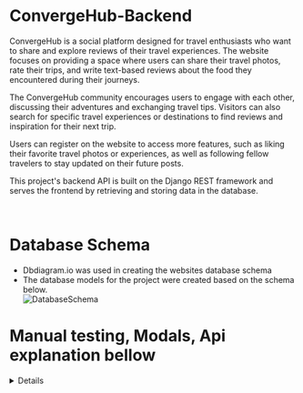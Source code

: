 # ConvergeHub-Backend

ConvergeHub is a social platform designed for travel enthusiasts who want to share and explore reviews of their travel experiences. The website focuses on providing a space where users can share their travel photos, rate their trips, and write text-based reviews about the food they encountered during their journeys.

The ConvergeHub community encourages users to engage with each other, discussing their adventures and exchanging travel tips. Visitors can also search for specific travel experiences or destinations to find reviews and inspiration for their next trip.

Users can register on the website to access more features, such as liking their favorite travel photos or experiences, as well as following fellow travelers to stay updated on their future posts.

This project's backend API is built on the Django REST framework and serves the frontend by retrieving and storing data in the database.

<br>

# Database Schema
- Dbdiagram.io was used in creating the websites database schema
-  The database models for the project were created based on the schema below.  
![DatabaseSchema](https://i.imgur.com/pDzkIfq.png)

# Manual testing,  Modals, Api explanation bellow  

<details>

## Testing

### Track Manual testing of the api

| Feature          | Action                                                          | Expected Result                                     | Actual Result |
| ---------------- | --------------------------------------------------------------- | --------------------------------------------------- | ------------- |
| List Posts       | Perform GET request to /api/posts/                              | Retrieve a list of all posts                        | :white_check_mark:         |
| Create Post      | Perform POST request to /api/posts/ with title and content      | Create a new post and return the created post       | :white_check_mark:          |
| Retrieve Post    | Perform GET request to /api/posts/:id/                          | Retrieve a specific post by its ID                  | :white_check_mark:          |
| Update Post      | Perform PUT request to /api/posts/:id/ with updated data        | Update a specific post by its ID                    | :white_check_mark:          |
| Delete Post      | Perform DELETE request to /api/posts/:id/                       | Delete a specific post by its ID                    | :white_check_mark:          |
| List Profiles    | Perform GET request to /api/profiles/                           | Retrieve a list of all user profiles                | :white_check_mark:          |
| Retrieve Profile | Perform GET request to /api/profiles/:id/                       | Retrieve a specific profile by its ID               | :white_check_mark:          |
| Update Profile   | Perform PUT request to /api/profiles/:id/ with updated data     | Update a specific profile by its ID                 | :white_check_mark:          |
| List Comments    | Perform GET request to /api/comments/                           | List all comments                                   | :white_check_mark:          |
| Create Comment   | Perform POST request to /api/comments/ with content and post ID | Create a new comment and return the created comment | :white_check_mark:          |
| Retrieve Comment | Perform GET request to /api/comments/:id/                       | Retrieve a specific comment by its ID               | :white_check_mark:          |
| Update Comment   | Perform PUT request to /api/comments/:id/ with updated data     | Update a specific comment by its ID                 | :white_check_mark:          |
| Delete Comment   | Perform DELETE request to /api/comments/:id/                    | Delete a specific comment by its ID                 | :white_check_mark:          |

# Models

## The Post class is a Django model representing a post in the application. It has the following fields:

## Post

- owner: ForeignKey relation to the User model (author of the post).
- created_at: DateTime field indicating when the post was created.
- updated_at: DateTime field indicating the last time the post was updated.
- title: CharField for the post's title.
- description: TextField for the post's content (optional).
- image: ImageField for the post's image (optional).
- image_filter: CharField for the image filter to be applied (default is 'normal').
- review_grade: CharField.
- food_review: CharField.

## Profile

- owner: OneToOneField relation to the User model.
- created_at: DateTime field indicating when the profile was created.
- updated_at: DateTime field indicating the last time the profile was updated.
- name: CharField for the user's display name (optional).
- description: TextField for the user's profile content (optional).
- image: ImageField for the user's profile image.

## Comment

- owner: ForeignKey relation to the User model (author of the comment).
- post: ForeignKey relation to the Post model (the post the comment is related to).
- created_at: DateTime field indicating when the comment was created.
- updated_at: DateTime field indicating the last time the comment was updated.
- content: TextField for the comment's content.

## Like

The Like model represents a like on a post. It has the following fields:

- owner: A foreign key reference to the user who liked the post.
- post: A foreign key reference to the post that has been liked.
- created_at: The timestamp when the like was created.
- updated_at: The timestamp when the like was last updated.
- content: The text content of the like (not required in this case, can be removed).
  The Meta class orders the Like model by the created_at timestamp in descending order and ensures that a user can like a post only once.

## Follower

The Follower model represents the relationship between two users where one user follows another user. It has the following fields:

- owner: A foreign key reference to the user who follows another user.
- followed: A foreign key reference to the user who is being followed.
- created_at: The timestamp when the follow action was created.
  The Meta class orders the Follower model by the created_at timestamp in descending order and ensures that a user can follow another user only once.

# Serializers

## Post serializer :

#### PostSerializer Class

- Serializes the Post model.
- Includes extra fields: owner (username), is_owner, profile_id, and profile_image.
- Validates image size, height, and width.

## Profile serializer :

#### ProfileSerializer Class

- Serializes the Profile model.
- Includes extra fields: owner (username) and is_owner

## Comments serializer :

#### CommentSerializer Class

- Serializes the Comment model.
- Includes extra fields: owner (username), is_owner, profile_id, and profile_image.

#### CommentDetailSerializer Class

- Inherits from CommentSerializer.
- Adds the post field (ID of the related post).

### LikeSerializer

#### The LikeSerializer is a serializer for the Like model. It has the following fields:

- owner: The username of the user who liked the post (read-only).
- id, created_at, and post: Fields from the Like model.

### FollowerSerializer

#### The FollowerSerializer is a serializer for the Follower model. It has the following fields:

- owner: The username of the user who follows another user (read-only).
- followed_name: The username of the user being followed (read-only).
- id, created_at, and followed: Fields from the Follower model.
  The create method handles the creation of a new follower relationship and raises a validation error if there is a duplicate relationship.

# Views

## Posts views :

#### PostList Class (APIView)

- Handles the listing of all posts and the creation of new posts.
- Serializer class: PostSerializer
- Permission classes: IsAuthenticatedOrReadOnly

#### PostDetail Class (APIView)

- Handles the retrieval, updating, and deletion of a single post by its ID.
- Serializer class: PostSerializer
- Permission classes: IsOwnerOrReadOnly

## Profiles App views :

#### ProfileList Class (APIView)

- Handles the listing of all user profiles.
- No post method provided, as profile creation is handled by Django signals.

#### ProfileDetail Class (APIView)

- Handles the retrieval and updating of a single user profile by its ID.
- Serializer class: ProfileSerializer
- Permission classes: IsOwnerOrReadOnly

## Comments views :

#### CommentList Class (ListCreateAPIView)

- Handles the listing of all comments and the creation of new comments.
- Serializer class: CommentSerializer
- Permission classes: IsAuthenticatedOrReadOnly

#### CommentDetail Class (RetrieveUpdateDestroyAPIView)

- Handles the retrieval, updating, and deletion of a single comment by its ID.
- Serializer class: CommentDetailSerializer
- Permission classes: IsOwnerOrReadOnly

## LikeList and LikeDetail

#### The LikeList view allows users to list all likes or create a like if they are authenticated. The LikeDetail view allows users to retrieve or delete a like if they are the owner.

## FollowerList and FollowerDetail

#### The FollowerList view allows users to list all followers or create a follower (follow a user) if they are authenticated if they are authenticated. The FollowerDetail view allows users to retrieve or delete a follower (unfollow a user) if they are the owner.

## Posts App

| App  | Action      | Authenticated     | Anonymous         | Passed             |
| ---- | ----------- | ----------------- | ----------------- | ------------------ |
| Cars | Read (List) | Array of all cars | Array of all cars | :white_check_mark: |
| Cars | Read        | Returns Detail    | Returns Detail    | :white_check_mark: |
| Cars | Create      | 201 Response      | N/A               | :white_check_mark: |
| Cars | Update      | 200 Response      | N/A               | :white_check_mark: |
| Cars | Delete      | 204 Response      | N/A               | :white_check_mark: |

### Profiles app

| App      | Action      | Authenticated     | Anonymous         | Passed             |
| -------- | ----------- | ----------------- | ----------------- | ------------------ |
| Profiles | Read (List) | Array of profiles | Array of profiles | :white_check_mark: |
| Profiles | Read        | Returns Detail    | Returns Detail    | :white_check_mark: |
| Profiles | Create      | N/A               | N/A               | N/A                |
| Profiles | Update      | 200 Response      | N/A               | :white_check_mark: |

### Followers app:

| App       | Action                        | Authenticated          | Anonymous           | Passed             |
| --------- | ----------------------------- | ---------------------- | ------------------- | ------------------ |
| Followers | Read (List)                   | Array of owned objects | Empty Results Array | :white_check_mark: |
| Followers | Read - Valid ID and Owner     | Returns Detail         | 403 Response        | :white_check_mark: |
| Followers | Read - Valid ID and not Owner | 404 Response           | 404 Response        | :white_check_mark: |
| Followers | Read - Invalid ID             | 404 Response           | 404 Response        | :white_check_mark: |
| Followers | Create                        | 201 Response           | N/A                 | :white_check_mark: |
| Followers | Update                        | N/A                    | N/A                 | N/A                |
| Followers | Delete                        | 204 Response           | N/A                 | :white_check_mark: |

### Like

| App  | Action                        | Authenticated          | Anonymous    | Passed             |
| ---- | ----------------------------- | ---------------------- | ------------ | ------------------ |
| Save | Read (List)                   | Array of owned objects | 403 Response | :white_check_mark: |
| Save | Read - Valid ID and Owner     | Returns Detail         | 404 Response | :white_check_mark: |
| Save | Read - Valid ID and not Owner | 404 Response           | 404 Response | :white_check_mark: |
| Save | Read - Invalid ID             | 404 Response           | 404 Response | :white_check_mark: |
| Save | Create                        | 201 Response           | N/A          | :white_check_mark: |
| Save | Update                        | N/A                    | N/A          | N/A                |
| Save | Delete                        | 204 Response           | N/A          | :white_check_mark: |

# API Endpoints details bellow

### DELETE /api/posts/:id/

- Description: Delete a specific post by its ID.
- Authentication: Token authentication required, and the user must be the owner of the post.
- Method: DELETE
- Response: HTTP status code 204 (No Content).

# Profiles App

### GET /api/profiles/

- Description: List all user profiles.
- Authentication: None (public access).
- Method: GET
- Response: List of serialized Profile instances.

### GET /api/profiles/:id/

- Description: Retrieve a specific user profile by its ID.
- Authentication: None (public access).
- Method: GET
- Response: Serialized Profile instance.

### PUT /api/profiles/:id/

- Description: Update a specific user profile by its ID.
- Authentication: Token authentication required, and the user must be the owner of the profile.
- Method: PUT
- Payload: JSON object with the fields to update.
- Response: Serialized Profile instance of the updated profile.

# Comments App

### GET /api/comments/

- Description: List all comments.
- Authentication: None (public access).
- Method: GET
- Response: List of serialized Comment instances.

### POST /api/comments/

- Description: Create a new comment.
- Authentication: Token authentication required.
- Method: POST
- Payload: JSON object with post (ID of the related post) and content.
- Response: Serialized Comment instance of the created comment.

### GET /api/comments/:id/

- Description: Retrieve a specific comment by its ID.
- Authentication: None (public access).
- Method: GET
- Response: Serialized Comment instance.

### PUT /api/comments/:id/

- Description: Update a specific comment by its ID.
- Authentication: Token authentication required, and the user must be the owner of the comment.
- Method: PUT
- Payload: JSON object with the fields to update.
- Response: Serialized Comment instance of the updated comment.

### DELETE /api/comments/:id/

- Description: Delete a specific comment by its ID.
- Authentication: Token authentication required, and the user must be the owner of the comment.
- Method: DELETE
- Response: HTTP status code 204 (No Content).

## Deployment

### Forking the GitHub Repository

By forking the GitHub Repository we make a copy of the original repository on
our GitHub account to view and/or make changes without affecting the original
repository by using the following steps...

1. Log in to GitHub and locate the [GitHub
   Repository](https://github.com/qburn93/converhub-backend)
1. At the top of the Repository (not top of page) just above the "Settings"
   Button on the menu, locate the "Fork" Button.
1. Click the button (not the number to the right) and you should now have a copy
   of the original repository in your GitHub account.

### Making a Local Clone

**NOTE**: It is a requirement of the project that you have Python version 3.8 or higher installed locally.

1. Log in to GitHub and locate the [GitHub Repository](https://github.com/qburn93/converhub-backend).
1. Under the repository name, click "Code".
1. To clone the repository using HTTPS, under "HTTPS", copy the link.
1. Open your local terminal with git installed
1. Change the current working directory to the location where you want the cloned directory to be created.
1. Type `git clone`, and then paste the URL you copied in Step 3.

   ```console
   ~$ git clone https://github.com/qburn93/converhub-backend.git
   ```

1. Press Enter. Your local clone will be created.

   ```console
   $ git clone https://github.com/qburn93/converhub-backend.git
   > Cloning into `test-dir`...
   > remote: Counting objects: 10, done.
   > remote: Compressing objects: 100% (8/8), done.
   > remove: Total 10 (delta 1), reused 10 (delta 1)
   > Unpacking objects: 100% (10/10), done.
   ```

   [Click here](https://help.github.com/en/github/creating-cloning-and-archiving-repositories/cloning-a-repository#cloning-a-repository-to-github-desktop) for a more detailed explanation of the process above with pictures.

1. Change the current working directory to the cloned project folder (this will be a child directory in the location you cloned the project).

1. It is recommended to use a virtual environment during development ([learn more about virtual environments](https://realpython.com/python-virtual-environments-a-primer/)). If you would prefer not to use one please skip the following steps:
   1. Create a virtual environment in the projects working directory by entering the following command in the same terminal window used for the steps above `python3 -m venv .venv`.
   1. Before use, the virtual environment will need to be activated using the command `source .venv/bin/activate` in the same terminal window used previously.
1. Packages required by the project can now using the command `pip install -r requirements.txt`
1. In the cloned directory, rename the file `.env-example` to `.env` and populate it with the information required.
1. Make Django migrations using the command `./manage.py migrate`.

### Deploying with Heroku

**NOTE**: It is a prerequisite of deployment to Heroku that you already have access to the following:

- A Cloudinary account, create one for free at [https://cloudinary.com](https://cloudinary.com).

**NOTE**: It is assumed you have followed all deployment instructions listed in this readme starting with the section titled 'Forking the GitHub Repository'.

1. Log in to [Heroku](https://www.heroku.com/) and if not taken there automatically, navigate to your personal app dashboard.
1. At the top of the page locate the 'New' drop down, click it and then select 'Create new app'.
1. Give your application a unique name, select a region appropriate to your location and click the 'Create app' button.
1. Your app should now be created, so from the menu towards the top of the page select the 'Resources' section.
1. Search for 'Heroku Postgres' under the Add-ons section and add it.
1. From the menu towards the top of the page select the 'Settings' section and lick 'Reveal Config Vars' in the Config vars section. Enter the following key / value pairings:
   1. Key as `ALLOWED_HOSTS` and the value as the name of you project with '.herokuapp.com' appended to the end e.g. `example-app.herokuapp.com`. Click the Add button.
   1. Key as `CLOUDINARY_URL` and the value as your cloudinary API Environment variable e.g. `cloudinary://**************:**************@*********`. Click the Add button.
   1. Key as `SECRET_KEY` and the value as a complex string which will be used to provide cryptographic signing. The use of a secret key generator is recommended such as [https://djecrety.ir](https://djecrety.ir/). Click the Add button.
   1. Ensure the key `DATABASE_URL` is already populated. This should have been created automatically by Heroku.
   1. The `DATABASE_URL` should be copied into your local `.env`, created during the cloning process.
   1. To make authenticated requests to this API (e.g. from a fontend application) you are required to add the key `CLIENT_ORIGIN` with the value set as the URL you will be sending the authentication request from.
   1. Additionally, a `CLIENT_ORIGIN_DEV` key can be set with the value of a development server (IP or URL) for use during local development.
1. Open the `.env` file in the project directory and delete the key / value pair `DEV_ENVIRONMENT_DATABASE = True` before saving the file. This can be added back after the next step to ensure local development changes will not alter the remote database.
1. Navigate to the 'Deploy' page using the menu towards the top of the page.
1. Select 'GitHub' from the 'Deployment method' section and you will be prompted to 'Connect to GitHub'.
1. Once connected to your GitHub account you will be able to search for your repository which contains the forked 'convergehub-backend' repository.
1. Once the repository is found click 'Connect'.
1. At the bottom of the page find the section named 'Manual deploy', select the 'main' branch in the drop down and click the 'Deploy' button.
1. Once deployment is complete, click the 'View' button to load the URL of the deployed application.

## Technologies Used

### Languages and Frameworks Used

- Python
- [Django](https://pypi.org/project/Django/3.2.14/) - High-level Python Web framework used to develop the project.
- [djangorestframework](https://pypi.org/project/djangorestframework/3.14.0/) - Toolkit for building web API's with Django.

### Python Modules Used

- Built-in Packages/Modules
  - [math](https://docs.python.org/3/library/math.html) - The trigonometric functions acos, cos and sin and the constant pi from the math module were used in longitude and latitude calculations.
  - [pathlib](https://docs.python.org/3/library/pathlib.html) - Used to work with filepaths.
  - [os](https://docs.python.org/3/library/os.html) - This module provides a portable way of using operating system dependent functionality.

### Packages Used

- External Python Packages
  - [cloudinary](https://pypi.org/project/cloudinary/1.30.0/) - Cloudinary intergration.
  - [django-cloudinary-storage](https://pypi.org/project/django-cloudinary-storage/0.3.0/) - Cloudinary intergration.
  - [dj-database-url](https://pypi.org/project/dj-database-url/0.5.0/) - Allows the use of 'DATABASE_URL' environmental variable in the Django project settings file to connect to a PostgreSQL database.
  - [django-allauth](https://pypi.org/project/django-allauth/0.51.0/) - Set of Django application used for account registration, management and authentication.
  - [dj-rest-auth](https://pypi.org/project/dj-rest-auth/2.2.5/) - API endpoints for handling authentication in Django Rest Framework.
  - [django-filter](https://pypi.org/project/django-filter/22.1/) - Application that allows dynamic QuerySet filtering from URL parameters.
  - [djangorestframework-simplejwt](https://pypi.org/project/djangorestframework-simplejwt/5.2.1/) - JSON Web Token authentication backend for the Django REST Framework.
  - [django-cors-headers](https://pypi.org/project/django-cors-headers/3.13.0/) - Django App that adds CORS headers to responses.
  - [gunicorn](https://pypi.org/project/gunicorn/20.1.0/) - Python WSGI HTTP Server.
  - [Pillow](https://pypi.org/project/Pillow/9.2.0/) - Fork of PIL, the Python Imaging Library which provides image processing capabilities.
  - [psycopg2](https://pypi.org/project/psycopg2/2.9.3/) - Python PostgreSQL database adapter.
  - [python-dotenv](https://pypi.org/project/python-dotenv/0.21.0/) - Set key-value pairs from `.env` file as environmental variables.
